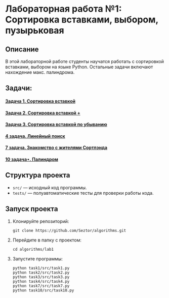 # Лабораторная работа №1: Сортировка вставками, выбором, пузырьковая

## Описание
В этой лабораторной работе студенты научатся работать с сортировкой вставками, выбором на языке Python.
Остальные задачи включают нахождение макс. палиндрома.

## Задачи:
#### [Задача 1. Сортировка вставкой](https://github.com/Seztor/algorithms/tree/main/lab1/task1)
#### [Задача 2. Сортировка вставкой +](https://github.com/Seztor/algorithms/tree/main/lab1/task2)
#### [Задача 3. Сортировка вставкой по убыванию](https://github.com/Seztor/algorithms/tree/main/lab1/task3)
#### [4 задача. Линейный поиск](https://github.com/Seztor/algorithms/tree/main/lab1/task4)
#### [7 задача. Знакомство с жителями Сортлэнда](https://github.com/Seztor/algorithms/tree/main/lab1/task7)
#### [10 задача⋆. Палиндром](https://github.com/Seztor/algorithms/tree/main/lab1/task10)

## Структура проекта
- `src/` — исходный код программы.
- `tests/` — полуавтоматические тесты для проверки работы кода.

## Запуск проекта
1. Клонируйте репозиторий:
   ```
   git clone https://github.com/Seztor/algorithms.git
   ```
2. Перейдите в папку с проектом:
    ```
   cd algorithms/lab1
    ```
4. Запустите программы:
     ```
   python task1/src/task1.py
   python task2/src/task2.py
   python task3/src/task3.py
   python task4/src/task4.py
   python task7/src/task7.py
   python task10/src/task10.py
     ```


